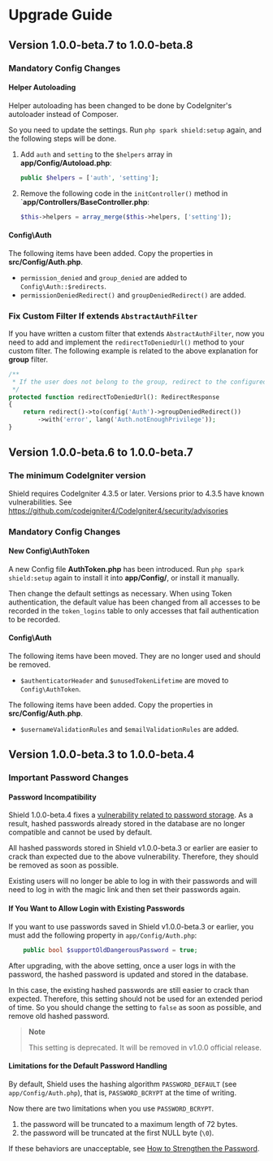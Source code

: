 # Upgrade Guide

## Version 1.0.0-beta.7 to 1.0.0-beta.8

### Mandatory Config Changes

#### Helper Autoloading

Helper autoloading has been changed to be done by CodeIgniter's autoloader
instead of Composer.

So you need to update the settings. Run `php spark shield:setup` again, and the
following steps will be done.

1. Add `auth` and `setting` to the `$helpers` array in **app/Config/Autoload.php**:

    ```php
    public $helpers = ['auth', 'setting'];
    ```

2. Remove the following code in the `initController()` method in
   `**app/Controllers/BaseController.php**:

    ```php
    $this->helpers = array_merge($this->helpers, ['setting']);
    ```

#### Config\Auth

The following items have been added. Copy the properties in **src/Config/Auth.php**.

- `permission_denied` and `group_denied` are added to `Config\Auth::$redirects`.
- `permissionDeniedRedirect()` and `groupDeniedRedirect()` are added.

### Fix Custom Filter If extends `AbstractAuthFilter`

If you have written a custom filter that extends `AbstractAuthFilter`, now you need to add and implement the `redirectToDeniedUrl()` method to your custom filter.
The following example is related to the above explanation for **group** filter.

```php
/**
 * If the user does not belong to the group, redirect to the configured URL with an error message.
 */
protected function redirectToDeniedUrl(): RedirectResponse
{
    return redirect()->to(config('Auth')->groupDeniedRedirect())
        ->with('error', lang('Auth.notEnoughPrivilege'));
} 
```

## Version 1.0.0-beta.6 to 1.0.0-beta.7

### The minimum CodeIgniter version

Shield requires CodeIgniter 4.3.5 or later.
Versions prior to 4.3.5 have known vulnerabilities.
See https://github.com/codeigniter4/CodeIgniter4/security/advisories

### Mandatory Config Changes

#### New Config\AuthToken

A new Config file **AuthToken.php** has been introduced. Run `php spark shield:setup`
again to install it into **app/Config/**, or install it manually.

Then change the default settings as necessary. When using Token authentication,
the default value has been changed from all accesses to be recorded in the
``token_logins`` table to only accesses that fail authentication to be recorded.

#### Config\Auth

The following items have been moved. They are no longer used and should be removed.

- `$authenticatorHeader` and `$unusedTokenLifetime` are moved to `Config\AuthToken`.

The following items have been added. Copy the properties in **src/Config/Auth.php**.

- `$usernameValidationRules` and `$emailValidationRules` are added.

## Version 1.0.0-beta.3 to 1.0.0-beta.4

### Important Password Changes

#### Password Incompatibility

Shield 1.0.0-beta.4 fixes a [vulnerability related to password storage](https://github.com/codeigniter4/shield/security/advisories/GHSA-c5vj-f36q-p9vg).
As a result, hashed passwords already stored in the database are no longer compatible
and cannot be used by default.

All hashed passwords stored in Shield v1.0.0-beta.3 or earlier are easier to
crack than expected due to the above vulnerability. Therefore, they should be
removed as soon as possible.

Existing users will no longer be able to log in with their passwords and will
need to log in with the magic link and then set their passwords again.

#### If You Want to Allow Login with Existing Passwords

If you want to use passwords saved in Shield v1.0.0-beta.3 or earlier,
you must add the following property in `app/Config/Auth.php`:

```php
    public bool $supportOldDangerousPassword = true;
```

After upgrading, with the above setting, once a user logs in with the password,
the hashed password is updated and stored in the database.

In this case, the existing hashed passwords are still easier to crack than expected.
Therefore, this setting should not be used for an extended period of time.
So you should change the setting to `false` as soon as possible, and remove old
hashed password.

> **Note**
>
> This setting is deprecated. It will be removed in v1.0.0 official release.

#### Limitations for the Default Password Handling

By default, Shield uses the hashing algorithm `PASSWORD_DEFAULT` (see `app/Config/Auth.php`),
that is, `PASSWORD_BCRYPT` at the time of writing.

Now there are two limitations when you use `PASSWORD_BCRYPT`.

1. the password will be truncated to a maximum length of 72 bytes.
2. the password will be truncated at the first NULL byte (`\0`).

If these behaviors are unacceptable, see [How to Strengthen the Password](https://github.com/codeigniter4/shield/blob/develop/docs/guides/strengthen_password.md).
